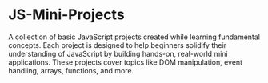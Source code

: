 # JS-Mini-Projects
A collection of basic JavaScript projects created while learning fundamental concepts. Each project is designed to help beginners solidify their understanding of JavaScript by building hands-on, real-world mini applications. These projects cover topics like DOM manipulation, event handling, arrays, functions, and more.
